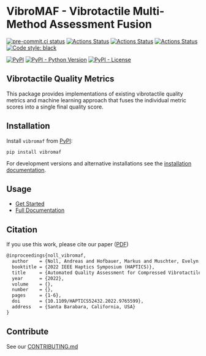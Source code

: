 # VibroMAF - Vibrotactile Multi-Method Assessment Fusion

[![pre-commit.ci status](https://results.pre-commit.ci/badge/github/hofbi/vibromaf/main.svg)](https://results.pre-commit.ci/latest/github/hofbi/vibromaf/main)
[![Actions Status](https://github.com/hofbi/vibromaf/workflows/CI/badge.svg)](https://github.com/hofbi/vibromaf)
[![Actions Status](https://github.com/hofbi/vibromaf/workflows/Docs/badge.svg)](https://hofbi.github.io/vibromaf)
[![Actions Status](https://github.com/hofbi/vibromaf/workflows/CodeQL/badge.svg)](https://github.com/hofbi/vibromaf)
[![Code style: black](https://img.shields.io/badge/code%20style-black-000000.svg)](https://github.com/psf/black)

[![PyPI](https://img.shields.io/pypi/v/vibromaf)](https://pypi.org/project/vibromaf/)
[![PyPI - Python Version](https://img.shields.io/pypi/pyversions/vibromaf)](https://pypi.org/project/vibromaf/)
[![PyPI - License](https://img.shields.io/pypi/l/vibromaf)](https://pypi.org/project/vibromaf/)

## Vibrotactile Quality Metrics

This package provides implementations of existing vibrotactile quality metrics and machine learning approach that fuses the individual metric scores into a single final quality score.

## Installation

Install `vibromaf` from [PyPI](https://pypi.org/project/vibromaf):

```shell
pip install vibromaf
```

For development versions and alternative installations see the [installation documentation](https://hofbi.github.io/vibromaf/installation/).

## Usage

* [Get Started](https://hofbi.github.io/vibromaf/get-started/)
* [Full Documentation](https://hofbi.github.io/vibromaf/)

## Citation

If you use this work, please cite our paper ([PDF](https://www.researchgate.net/publication/357556145_Automated_Quality_Assessment_for_Compressed_Vibrotactile_Signals_Using_Multi-Method_Assessment_Fusion))

```tex
@inproceedings{noll_vibromaf,
  author    = {Noll, Andreas and Hofbauer, Markus and Muschter, Evelyn and Li, Shu-Chen and Steinbach, Eckehard},
  booktitle = {2022 IEEE Haptics Symposium (HAPTICS)},
  title     = {Automated Quality Assessment for Compressed Vibrotactile Signals Using Multi-Method Assessment Fusion},
  year      = {2022},
  volume    = {},
  number    = {},
  pages     = {1-6},
  doi       = {10.1109/HAPTICS52432.2022.9765599},
  address   = {Santa Barabara, California, USA}
}
```

## Contribute

See our [CONTRIBUTING.md](CONTRIBUTING.md)
